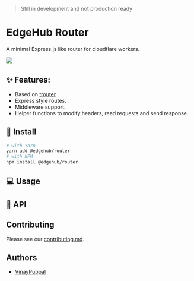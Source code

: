 > Still in development and not production ready

# EdgeHub Router

A minimal Express.js like router for cloudflare workers.

<p>
  <a aria-label="ZEIT logo" href="https://github.com/zeit">
    <img src="https://img.shields.io/badge/MADE%20BY%20EdgeHub-000000.svg?style=for-the-badge&logo=EdgeHub&labelColor=000000&logoWidth=20">
  </a>
  <a aria-label="NPM version" href="https://www.npmjs.com/package/next">
    <img alt="" src="https://img.shields.io/npm/v/@edgehub/router.svg?style=for-the-badge&labelColor=000000">
  </a>
  <a aria-label="License" href="https://github.com/edge-hub/router/blob/master/LICENSE.md">
    <img alt="" src="https://img.shields.io/npm/l/@edgehub/router.svg?style=for-the-badge&labelColor=000000">
  </a>
</p>

## ✨ Features:

- Based on [trouter](https://github.com/lukeed/trouter)
- Express style routes.
- Middleware support.
- Helper functions to modify headers, read requests and send response.

## 🔋 Install

```bash
# with Yarn
yarn add @edgehub/router
# with NPM
npm install @edgehub/router
```

## 💻 Usage

## 👀 API

## Contributing

Please see our [contributing.md](/contributing.md).

## Authors

- [VinayPuppal](https://vinaypuppal.com)
